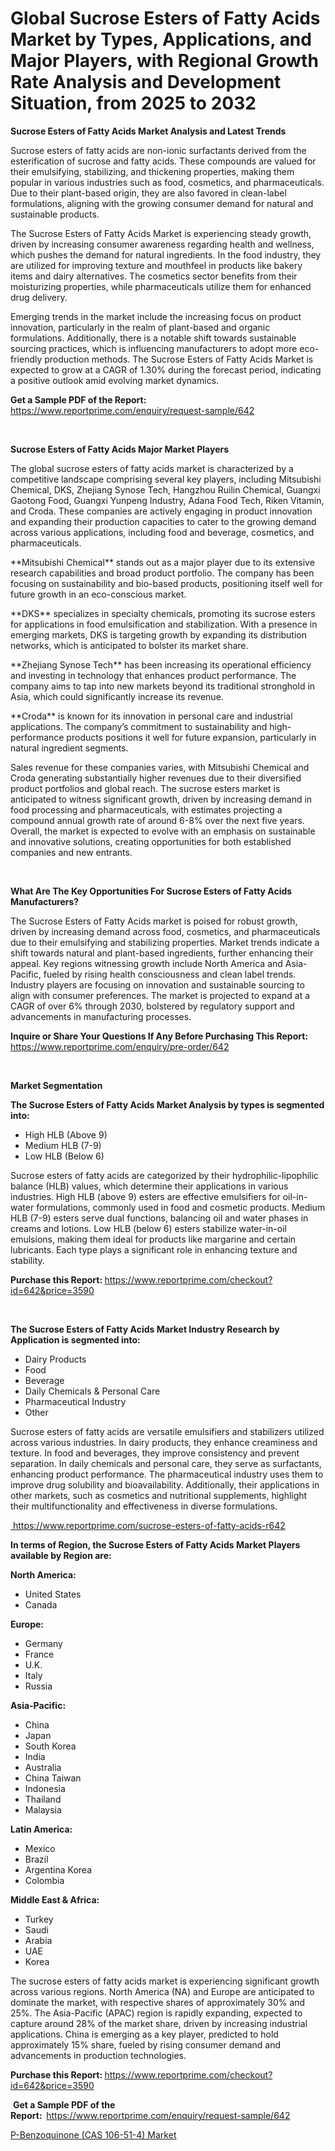 <p><h1>Global Sucrose Esters of Fatty Acids Market by Types, Applications, and Major Players, with Regional Growth Rate Analysis and Development Situation, from 2025 to 2032</h1></p><p><strong>Sucrose Esters of Fatty Acids Market Analysis and Latest Trends</strong></p>
<p><p>Sucrose esters of fatty acids are non-ionic surfactants derived from the esterification of sucrose and fatty acids. These compounds are valued for their emulsifying, stabilizing, and thickening properties, making them popular in various industries such as food, cosmetics, and pharmaceuticals. Due to their plant-based origin, they are also favored in clean-label formulations, aligning with the growing consumer demand for natural and sustainable products.</p><p>The Sucrose Esters of Fatty Acids Market is experiencing steady growth, driven by increasing consumer awareness regarding health and wellness, which pushes the demand for natural ingredients. In the food industry, they are utilized for improving texture and mouthfeel in products like bakery items and dairy alternatives. The cosmetics sector benefits from their moisturizing properties, while pharmaceuticals utilize them for enhanced drug delivery.</p><p>Emerging trends in the market include the increasing focus on product innovation, particularly in the realm of plant-based and organic formulations. Additionally, there is a notable shift towards sustainable sourcing practices, which is influencing manufacturers to adopt more eco-friendly production methods. The Sucrose Esters of Fatty Acids Market is expected to grow at a CAGR of 1.30% during the forecast period, indicating a positive outlook amid evolving market dynamics.</p></p>
<p><strong>Get a Sample PDF of the Report:&nbsp;</strong> <a href="https://www.reportprime.com/enquiry/request-sample/642?utm_campaign=2212&utm_medium=2&utm_source=Github&utm_content=ia&utm_term=18032025&utm_id=sucrose-esters-of-fatty-acids">https://www.reportprime.com/enquiry/request-sample/642</a></p>
<p>&nbsp;</p>
<p><strong>Sucrose Esters of Fatty Acids Major Market Players</strong></p>
<p><p>The global sucrose esters of fatty acids market is characterized by a competitive landscape comprising several key players, including Mitsubishi Chemical, DKS, Zhejiang Synose Tech, Hangzhou Ruilin Chemical, Guangxi Gaotong Food, Guangxi Yunpeng Industry, Adana Food Tech, Riken Vitamin, and Croda. These companies are actively engaging in product innovation and expanding their production capacities to cater to the growing demand across various applications, including food and beverage, cosmetics, and pharmaceuticals.</p><p>**Mitsubishi Chemical** stands out as a major player due to its extensive research capabilities and broad product portfolio. The company has been focusing on sustainability and bio-based products, positioning itself well for future growth in an eco-conscious market. </p><p>**DKS** specializes in specialty chemicals, promoting its sucrose esters for applications in food emulsification and stabilization. With a presence in emerging markets, DKS is targeting growth by expanding its distribution networks, which is anticipated to bolster its market share.</p><p>**Zhejiang Synose Tech** has been increasing its operational efficiency and investing in technology that enhances product performance. The company aims to tap into new markets beyond its traditional stronghold in Asia, which could significantly increase its revenue.</p><p>**Croda** is known for its innovation in personal care and industrial applications. The company’s commitment to sustainability and high-performance products positions it well for future expansion, particularly in natural ingredient segments.</p><p>Sales revenue for these companies varies, with Mitsubishi Chemical and Croda generating substantially higher revenues due to their diversified product portfolios and global reach. The sucrose esters market is anticipated to witness significant growth, driven by increasing demand in food processing and pharmaceuticals, with estimates projecting a compound annual growth rate of around 6-8% over the next five years. Overall, the market is expected to evolve with an emphasis on sustainable and innovative solutions, creating opportunities for both established companies and new entrants.</p></p>
<p>&nbsp;</p>
<p><strong>What Are The Key Opportunities For Sucrose Esters of Fatty Acids Manufacturers?</strong></p>
<p><p>The Sucrose Esters of Fatty Acids market is poised for robust growth, driven by increasing demand across food, cosmetics, and pharmaceuticals due to their emulsifying and stabilizing properties. Market trends indicate a shift towards natural and plant-based ingredients, further enhancing their appeal. Key regions witnessing growth include North America and Asia-Pacific, fueled by rising health consciousness and clean label trends. Industry players are focusing on innovation and sustainable sourcing to align with consumer preferences. The market is projected to expand at a CAGR of over 6% through 2030, bolstered by regulatory support and advancements in manufacturing processes.</p></p>
<p><strong>Inquire or Share Your Questions If Any Before Purchasing This Report:</strong> <a href="https://www.reportprime.com/enquiry/pre-order/642?utm_campaign=2212&utm_medium=2&utm_source=Github&utm_content=ia&utm_term=18032025&utm_id=sucrose-esters-of-fatty-acids">https://www.reportprime.com/enquiry/pre-order/642</a></p>
<p>&nbsp;</p>
<p><strong>Market Segmentation</strong></p>
<p><strong>The Sucrose Esters of Fatty Acids Market Analysis by types is segmented into:</strong></p>
<p><ul><li>High HLB (Above 9)</li><li>Medium HLB (7-9)</li><li>Low HLB (Below 6)</li></ul></p>
<p><p>Sucrose esters of fatty acids are categorized by their hydrophilic-lipophilic balance (HLB) values, which determine their applications in various industries. High HLB (above 9) esters are effective emulsifiers for oil-in-water formulations, commonly used in food and cosmetic products. Medium HLB (7-9) esters serve dual functions, balancing oil and water phases in creams and lotions. Low HLB (below 6) esters stabilize water-in-oil emulsions, making them ideal for products like margarine and certain lubricants. Each type plays a significant role in enhancing texture and stability.</p></p>
<p><strong>Purchase this Report:&nbsp;</strong><a href="https://www.reportprime.com/checkout?id=642&price=3590&utm_campaign=2212&utm_medium=2&utm_source=Github&utm_content=ia&utm_term=18032025&utm_id=sucrose-esters-of-fatty-acids">https://www.reportprime.com/checkout?id=642&price=3590</a></p>
<p>&nbsp;</p>
<p><strong>The Sucrose Esters of Fatty Acids Market Industry Research by Application is segmented into:</strong></p>
<p><ul><li>Dairy Products</li><li>Food</li><li>Beverage</li><li>Daily Chemicals & Personal Care</li><li>Pharmaceutical Industry</li><li>Other</li></ul></p>
<p><p>Sucrose esters of fatty acids are versatile emulsifiers and stabilizers utilized across various industries. In dairy products, they enhance creaminess and texture. In food and beverages, they improve consistency and prevent separation. In daily chemicals and personal care, they serve as surfactants, enhancing product performance. The pharmaceutical industry uses them to improve drug solubility and bioavailability. Additionally, their applications in other markets, such as cosmetics and nutritional supplements, highlight their multifunctionality and effectiveness in diverse formulations.</p></p>
<p><a href="https://www.reportprime.com/sucrose-esters-of-fatty-acids-r642?utm_campaign=2212&utm_medium=2&utm_source=Github&utm_content=ia&utm_term=18032025&utm_id=sucrose-esters-of-fatty-acids">&nbsp;https://www.reportprime.com/sucrose-esters-of-fatty-acids-r642</a></p>
<p><strong>In terms of Region, the Sucrose Esters of Fatty Acids Market Players available by Region are:</strong></p>
<p>
    <p> <strong> North America: </strong>
        <ul>
            <li>United States</li>
            <li>Canada</li>
        </ul>
        </p> 
    <p> <strong> Europe: </strong>
        <ul>
            <li>Germany</li>
            <li>France</li>
            <li>U.K.</li>
            <li>Italy</li>
            <li>Russia</li>
        </ul>
        </p> 
    <p> <strong> Asia-Pacific: </strong>
        <ul>
            <li>China</li>
            <li>Japan</li>
            <li>South Korea</li>
            <li>India</li>
            <li>Australia</li>
            <li>China Taiwan</li>
            <li>Indonesia</li>
            <li>Thailand</li>
            <li>Malaysia</li>
        </ul>
        </p> 
    <p> <strong> Latin America: </strong>
        <ul>
            <li>Mexico</li>
            <li>Brazil</li>
            <li>Argentina Korea</li>
            <li>Colombia</li>
        </ul>
        </p> 
    <p> <strong> Middle East & Africa: </strong>
        <ul>
            <li>Turkey</li>
            <li>Saudi</li>
            <li>Arabia</li>
            <li>UAE</li>
            <li>Korea</li>
        </ul>
    </p>
    </p>
<p><p>The sucrose esters of fatty acids market is experiencing significant growth across various regions. North America (NA) and Europe are anticipated to dominate the market, with respective shares of approximately 30% and 25%. The Asia-Pacific (APAC) region is rapidly expanding, expected to capture around 28% of the market share, driven by increasing industrial applications. China is emerging as a key player, predicted to hold approximately 15% share, fueled by rising consumer demand and advancements in production technologies.</p></p>
<p><strong>Purchase this Report: </strong><a href="https://www.reportprime.com/checkout?id=642&price=3590&utm_campaign=2212&utm_medium=2&utm_source=Github&utm_content=ia&utm_term=18032025&utm_id=sucrose-esters-of-fatty-acids">https://www.reportprime.com/checkout?id=642&price=3590</a></p>
<p>&nbsp;<strong>Get a Sample PDF of the Report:&nbsp;&nbsp;</strong><a href="https://www.reportprime.com/enquiry/request-sample/642?utm_campaign=2212&utm_medium=2&utm_source=Github&utm_content=ia&utm_term=18032025&utm_id=sucrose-esters-of-fatty-acids">https://www.reportprime.com/enquiry/request-sample/642</a></p>
<p><strong></strong></p>
<p><p><a href="https://github.com/AshrafKhan865/Market-Research-Report-List-1/blob/main/p-benzoquinone-cas-106-51-4-market.md?utm_campaign=2212&utm_medium=2&utm_source=Github&utm_content=ia&utm_term=18032025&utm_id=sucrose-esters-of-fatty-acids">P-Benzoquinone (CAS 106-51-4) Market</a></p></p>